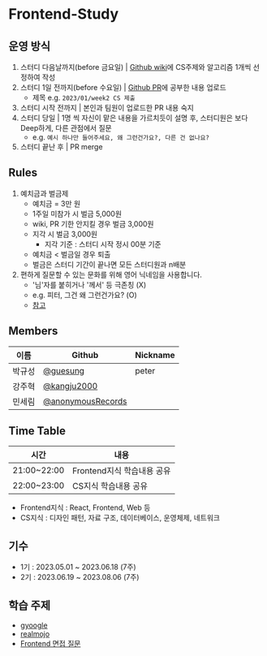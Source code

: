 # Frontend-Study

## 운영 방식

1. 스터디 다음날까지(before 금요일) | [Github wiki](https://github.com/guesung/CS-Study/wiki)에 CS주제와 알고리즘 1개씩 선정하여 작성
2. 스터디 1일 전까지(before 수요일) | [Github PR](https://github.com/guesung/CS-Study/pulls)에 공부한 내용 업로드
   - 제목 e.g. `2023/01/week2 CS 제출`
3. 스터디 시작 전까지 | 본인과 팀원이 업로드한 PR 내용 숙지
4. 스터디 당일 | 1명 씩 자신이 맡은 내용을 가르치듯이 설명 후, 스터디원은 보다 Deep하게, 다른 관점에서 질문
   - e.g. `예시 하나만 들어주세요, 왜 그런건가요?, 다른 건 없나요?`
5. 스터디 끝난 후 | PR merge

## Rules

1. 예치금과 벌금제
   - 예치금 = 3만 원
   - 1주일 미참가 시 벌금 5,000원
   - wiki, PR 기한 안지킬 경우 벌금 3,000원
   - 지각 시 벌금 3,000원
     - 지각 기준 : 스터디 시작 정시 00분 기준
   - 예치금 < 벌금일 경우 퇴출
   - 벌금은 스터디 기간이 끝나면 모든 스터디원과 n배분
2. 편하게 질문할 수 있는 문화를 위해 영어 닉네임을 사용합니다.
   - '님'자를 붙히거나 '께서' 등 극존칭 (X)
   - e.g. 피터, 그건 왜 그런건가요? (O)
   - [참고](https://about.daangn.com/culture/)

## Members

| 이름   | Github                                                   | Nickname |
| ------ | -------------------------------------------------------- | -------- |
| 박규성 | [@guesung](https://github.com/guesung)                   | peter    |
| 강주혁 | [@kangju2000](https://github.com/kangju2000)             |          |
| 민세림 | [@anonymousRecords](https://github.com/anonymousRecords) |          |

## Time Table

| 시간        | 내용                       |
| ----------- | -------------------------- |
| 21:00~22:00 | Frontend지식 학습내용 공유 |
| 22:00~23:00 | CS지식 학습내용 공유       |

- Frontend지식 : React, Frontend, Web 등
- CS지식 : 디자인 패턴, 자료 구조, 데이터베이스, 운영체제, 네트워크

## 기수

- 1기 : 2023.05.01 ~ 2023.06.18 (7주)
- 2기 : 2023.06.19 ~ 2023.08.06 (7주)

## 학습 주제

- [gyoogle](https://github.com/gyoogle/tech-interview-for-developer)
- [realmojo](https://realmojo.tistory.com/300)
- [Frontend 면접 질문](https://h5bp.org/Front-end-Developer-Interview-Questions/translations/korean/)
